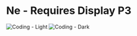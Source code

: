 
# Ne - Requires Display P3

![Coding - Light](https://user-images.githubusercontent.com/1888355/118161939-23c3f300-b45b-11eb-9482-db307de4ecb2.png)
![Coding - Dark](https://user-images.githubusercontent.com/1888355/118161920-1eff3f00-b45b-11eb-8f6d-1229b841d88d.png)

